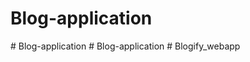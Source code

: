 # Blog-application
#   B l o g - a p p l i c a t i o n  
 # Blog-application
#   B l o g i f y _ w e b a p p  
 